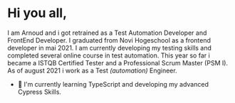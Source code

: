 # Hi you all,

I am Arnoud and i got retrained as a Test Automation Developer and FrontEnd Developer. I graduated from Novi Hogeschool as a frontend developer in mai 2021. I am currently developing my testing skills and completed several online course in test automation. This year so far i became a ISTQB Certified Tester and a Professional Scrum Master (PSM I). As of august 2021 i work as a Test _(automation)_ Engineer.

- 🌱 I'm currently learning TypeScript and developing my advanced Cypress Skills.

<!--
**abouman76/abouman76** is a ✨ _special_ ✨ repository because its `README.md` (this file) appears on your GitHub profile.

Here are some ideas to get you started:

- 🔭 I’m currently working on ...
- 🌱 I’m currently learning ...
- 👯 I’m looking to collaborate on ...
- 🤔 I’m looking for help with ...
- 💬 Ask me about ...
- 📫 How to reach me: ...
- 😄 Pronouns: ...
- ⚡ Fun fact: ...
-->
